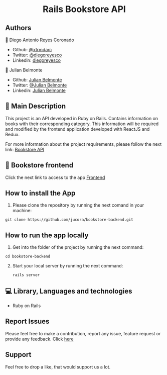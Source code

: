 <h1 align="center">Rails Bookstore API</h1>

## Authors

:man: Diego Antonio Reyes Coronado

- Github: [@xtrmdarc](https://github.com/xtrmdarc)
- Twitter: [@diegoreyesco](https://twitter.com/DiegoAn91629127)
- Linkedin: [diegoreyesco](https://www.linkedin.com/in/diego-reyes-coronado)

:man: Julian Belmonte

- Github: [Julian Belmonte](https://github.com/jucora)
- Twitter: [@Julian Belmonte](https://www.twitter.com/JulianBelmonte)
- Linkedin: [Julian Belmonte](https://www.linkedin.com/in/julianbel)

## :pencil: Main Description

This project is an API developed in Ruby on Rails. Contains information on books with their corresponding category. This information will be required and modified by the frontend application developed with ReactJS and Redux.

For more information about the project requirements, please follow the next link: [Bookstore API](https://github.com/microverseinc/project-redux-bookstore/blob/master/milestones/MILESTONE_6.md)

## :lock_with_ink_pen: Bookstore frontend

Click the next link to access to the app [Frontend](https://github.com/xtrmdarc/bookstore-cms)

## How to install the App

1. Please clone the repository by running the next comand in your machine:

<pre><code>git clone https://github.com/jucora/bookstore-backend.git</code></pre>


## How to run the app locally

1. Get into the folder of the project by running the next command:

<pre><code>cd bookstore-backend</code></pre>

2. Start your local server by running the next command:

   <pre><code>rails server</code></pre>

## :computer: Library, Languages and technologies

- Ruby on Rails

## Report Issues

Please feel free to make a contribution, report any issue, feature request or provide any feedback. Click [here](https://github.com/xtrmdarc/bookstore-cms/issues)

## Support

Feel free to drop a like, that would support us a lot.